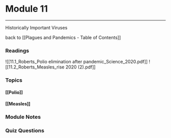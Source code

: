 # Module 11
---
Historically Important Viruses

back to [[Plagues and Pandemics - Table of Contents]]

### Readings
![[11.1_Roberts_Polio elimination after pandemic_Science_2020.pdf]]
![[11.2_Roberts_Measles_rise 2020 (2).pdf]]
### Topics

#### [[Polio]]
#### [[Measles]]

### Module Notes



### Quiz Questions